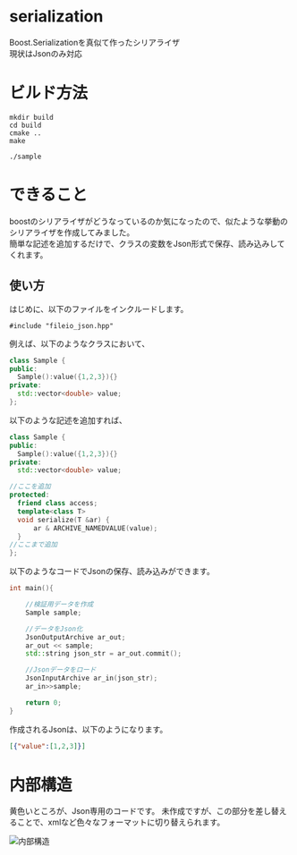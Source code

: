 # serialization
Boost.Serializationを真似て作ったシリアライザ  
現状はJsonのみ対応

# ビルド方法
```shell
mkdir build
cd build
cmake ..
make

./sample
```

# できること
boostのシリアライザがどうなっているのか気になったので、似たような挙動のシリアライザを作成してみました。  
簡単な記述を追加するだけで、クラスの変数をJson形式で保存、読み込みしてくれます。  

## 使い方

はじめに、以下のファイルをインクルードします。
```
#include "fileio_json.hpp"
```

例えば、以下のようなクラスにおいて、
```cpp
class Sample {
public:
  Sample():value({1,2,3}){}
private:
  std::vector<double> value;
};
```

以下のような記述を追加すれば、
```cpp
class Sample {
public:
  Sample():value({1,2,3}){}
private:
  std::vector<double> value;

//ここを追加
protected:
  friend class access;
  template<class T>
  void serialize(T &ar) {
      ar & ARCHIVE_NAMEDVALUE(value);
  }
//ここまで追加
};
```

以下のようなコードでJsonの保存、読み込みができます。
```cpp
int main(){

    //検証用データを作成
    Sample sample;

    //データをJson化
    JsonOutputArchive ar_out;
    ar_out << sample;
    std::string json_str = ar_out.commit();

    //Jsonデータをロード
    JsonInputArchive ar_in(json_str);
    ar_in>>sample;

    return 0;
}
```

作成されるJsonは、以下のようになります。
```Json
[{"value":[1,2,3]}]
```

# 内部構造
黄色いところが、Json専用のコードです。
未作成ですが、この部分を差し替えることで、xmlなど色々なフォーマットに切り替えられます。

![内部構造](https://github.com/Alreschas/serialization/blob/main/documents/%E5%86%85%E9%83%A8%E6%A7%8B%E9%80%A0.svg)
